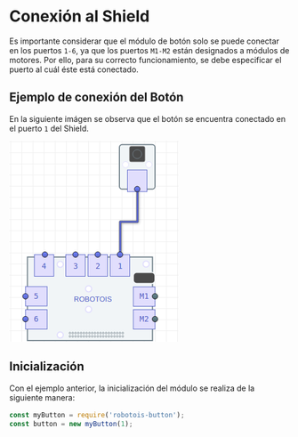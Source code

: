 # Conexión al Shield

Es importante considerar que el módulo de botón solo se puede conectar en los puertos `1-6`, ya que los puertos `M1-M2` están designados a módulos de motores. Por ello, para su correcto funcionamiento, se debe especificar el puerto al cuál éste está conectado.

## Ejemplo de conexión del Botón
En la siguiente imágen se observa que el botón se encuentra conectado en el puerto `1` del Shield.

![Conexión del Botón](Button-Shield.png)

## Inicialización
Con el ejemplo anterior, la inicialización del módulo se realiza de la siguiente manera:

```javascript
const myButton = require('robotois-button');
const button = new myButton(1);
```
